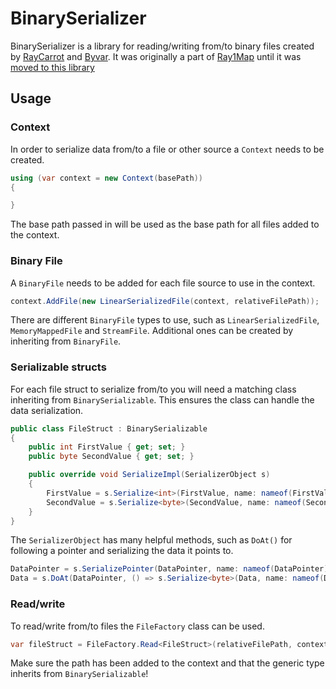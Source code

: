 # BinarySerializer
BinarySerializer is a library for reading/writing from/to binary files created by [RayCarrot](https://github.com/RayCarrot) and [Byvar](https://github.com/byvar). It was originally a part of [Ray1Map](https://github.com/Adsolution/Ray1Map) until it was [moved to this library](https://github.com/Adsolution/Ray1Map/commit/cade8b3926e41af9c0bd19c097e181745db20e64)

## Usage

### Context
In order to serialize data from/to a file or other source a `Context` needs to be created.
```cs
using (var context = new Context(basePath))
{

}
```
The base path passed in will be used as the base path for all files added to the context.

### Binary File
A `BinaryFile` needs to be added for each file source to use in the context.
```cs
context.AddFile(new LinearSerializedFile(context, relativeFilePath));
```
There are different `BinaryFile` types to use, such as `LinearSerializedFile`, `MemoryMappedFile` and `StreamFile`. Additional ones can be created by inheriting from `BinaryFile`.

### Serializable structs
For each file struct to serialize from/to you will need a matching class inheriting from `BinarySerializable`. This ensures the class can handle the data serialization.
```cs
public class FileStruct : BinarySerializable
{
    public int FirstValue { get; set; }
    public byte SecondValue { get; set; }

    public override void SerializeImpl(SerializerObject s)
    {
        FirstValue = s.Serialize<int>(FirstValue, name: nameof(FirstValue));
        SecondValue = s.Serialize<byte>(SecondValue, name: nameof(SecondValue));
    }
}
```

The `SerializerObject` has many helpful methods, such as `DoAt()` for following a pointer and serializing the data it points to.
```cs
DataPointer = s.SerializePointer(DataPointer, name: nameof(DataPointer));
Data = s.DoAt(DataPointer, () => s.Serialize<byte>(Data, name: nameof(Data)));
```

### Read/write
To read/write from/to files the `FileFactory` class can be used.
```cs
var fileStruct = FileFactory.Read<FileStruct>(relativeFilePath, context);
```
Make sure the path has been added to the context and that the generic type inherits from `BinarySerializable`!
